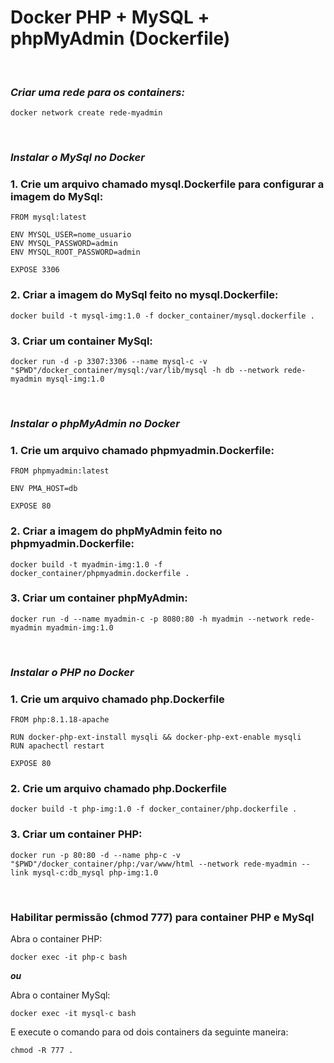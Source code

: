# Docker PHP + MySQL + phpMyAdmin (Dockerfile)
&nbsp;
### *Criar uma rede para os containers:*
```
docker network create rede-myadmin
```
&nbsp;
### *Instalar o MySql no Docker*  
### 1. Crie um arquivo chamado mysql.Dockerfile para configurar a imagem do MySql:
````
FROM mysql:latest

ENV MYSQL_USER=nome_usuario
ENV MYSQL_PASSWORD=admin
ENV MYSQL_ROOT_PASSWORD=admin

EXPOSE 3306
````
### 2. Criar a imagem do MySql feito no mysql.Dockerfile:
````
docker build -t mysql-img:1.0 -f docker_container/mysql.dockerfile .
````
### 3. Criar um container MySql:
````
docker run -d -p 3307:3306 --name mysql-c -v "$PWD"/docker_container/mysql:/var/lib/mysql -h db --network rede-myadmin mysql-img:1.0
````
&nbsp;
### *Instalar o phpMyAdmin no Docker*
### 1. Crie um arquivo chamado phpmyadmin.Dockerfile:
````
FROM phpmyadmin:latest

ENV PMA_HOST=db 

EXPOSE 80
````
### 2. Criar a imagem do phpMyAdmin feito no phpmyadmin.Dockerfile:
````
docker build -t myadmin-img:1.0 -f docker_container/phpmyadmin.dockerfile .
````
### 3. Criar um container phpMyAdmin:
````
docker run -d --name myadmin-c -p 8080:80 -h myadmin --network rede-myadmin myadmin-img:1.0
````
&nbsp;
### *Instalar o PHP no Docker*
### 1. Crie um arquivo chamado php.Dockerfile
````
FROM php:8.1.18-apache

RUN docker-php-ext-install mysqli && docker-php-ext-enable mysqli
RUN apachectl restart 

EXPOSE 80
````
### 2. Crie um arquivo chamado php.Dockerfile
````
docker build -t php-img:1.0 -f docker_container/php.dockerfile .
````
### 3. Criar um container PHP:
````
docker run -p 80:80 -d --name php-c -v "$PWD"/docker_container/php:/var/www/html --network rede-myadmin --link mysql-c:db_mysql php-img:1.0
````
&nbsp;
### Habilitar permissão (chmod 777) para container PHP e MySql
Abra o container PHP:
````
docker exec -it php-c bash
````
**_ou_**

Abra o container MySql:
````
docker exec -it mysql-c bash
````
E execute o comando para od dois containers da seguinte maneira:
````
chmod -R 777 .
````
